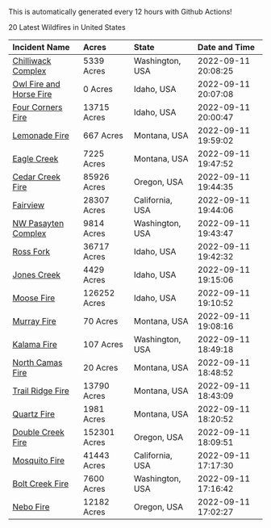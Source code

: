 This is automatically generated every 12 hours with Github Actions!

20 Latest Wildfires in United States

 | Incident Name | Acres | State | Date and Time |
|:---|:---|:---|:---|
| [Chilliwack Complex](https://inciweb.nwcg.gov/incident/8394/) | 5339 Acres | Washington, USA | 2022-09-11 20:08:25 |
| [Owl Fire and Horse Fire](https://inciweb.nwcg.gov/incident/8416/) | 0 Acres | Idaho, USA | 2022-09-11 20:07:08 |
| [Four Corners Fire](https://inciweb.nwcg.gov/incident/8331/) | 13715 Acres | Idaho, USA | 2022-09-11 20:00:47 |
| [Lemonade Fire](https://inciweb.nwcg.gov/incident/8379/) | 667 Acres | Montana, USA | 2022-09-11 19:59:02 |
| [Eagle Creek](https://inciweb.nwcg.gov/incident/8413/) | 7225 Acres | Montana, USA | 2022-09-11 19:47:52 |
| [Cedar Creek Fire](https://inciweb.nwcg.gov/incident/8307/) | 85926 Acres | Oregon, USA | 2022-09-11 19:44:35 |
| [Fairview](https://inciweb.nwcg.gov/incident/8402/) | 28307 Acres | California, USA | 2022-09-11 19:44:06 |
| [NW Pasayten Complex](https://inciweb.nwcg.gov/incident/8397/) | 9814 Acres | Washington, USA | 2022-09-11 19:43:47 |
| [Ross Fork](https://inciweb.nwcg.gov/incident/8375/) | 36717 Acres | Idaho, USA | 2022-09-11 19:42:32 |
| [Jones Creek](https://inciweb.nwcg.gov/incident/8407/) | 4429 Acres | Idaho, USA | 2022-09-11 19:15:06 |
| [Moose Fire](https://inciweb.nwcg.gov/incident/8249/) | 126252 Acres | Idaho, USA | 2022-09-11 19:10:52 |
| [Murray Fire](https://inciweb.nwcg.gov/incident/8389/) | 70 Acres | Montana, USA | 2022-09-11 19:08:16 |
| [Kalama Fire](https://inciweb.nwcg.gov/incident/8420/) | 107 Acres | Washington, USA | 2022-09-11 18:49:18 |
| [North Camas Fire](https://inciweb.nwcg.gov/incident/8387/) | 20 Acres | Montana, USA | 2022-09-11 18:48:52 |
| [Trail Ridge Fire](https://inciweb.nwcg.gov/incident/8365/) | 13790 Acres | Montana, USA | 2022-09-11 18:43:09 |
| [Quartz Fire](https://inciweb.nwcg.gov/incident/8337/) | 1981 Acres | Montana, USA | 2022-09-11 18:20:52 |
| [Double Creek Fire](https://inciweb.nwcg.gov/incident/8366/) | 152301 Acres | Oregon, USA | 2022-09-11 18:09:51 |
| [Mosquito Fire](https://inciweb.nwcg.gov/incident/8398/) | 41443 Acres | California, USA | 2022-09-11 17:17:30 |
| [Bolt Creek Fire](https://inciweb.nwcg.gov/incident/8417/) | 7600 Acres | Washington, USA | 2022-09-11 17:16:42 |
| [Nebo Fire](https://inciweb.nwcg.gov/incident/8363/) | 12182 Acres | Oregon, USA | 2022-09-11 17:02:27 |
